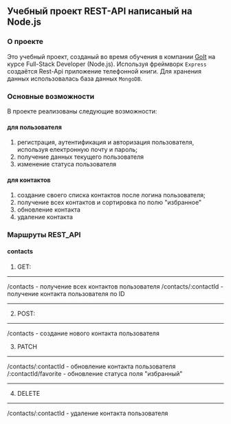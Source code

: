 ## Учебный проект REST-API написаный на Node.js

### О проекте

Это учебный проект, созданый во время обучения в компании
[GoIt](https://goit.ua/) на курсе Full-Stack Developer (Node.js). Используя
фреймворк `Express` создаётся Rest-Api приложение телефонной книги. Для хранения
данных использовалась база данных `MongoDB`.

### Основные возможности

В проекте реализованы следующие возможности:

#### для пользователя

1. регистрация, аутентификация и авторизация пользователя, используя електронную
   почту и пароль;
2. получение данных текущего пользователя
3. изменение статуса пользователя

#### для контактов

1. создание своего списка контактов после логина пользователя;
2. получение всех контактов и сортировка по полю "избранное"
3. обновление контакта
4. удаление контакта

### Маршруты REST_API

#### contacts

1. GET:

---

/contacts - получение всех контактов пользователя 
/contacts/:contactId - получение контакта пользователя по ID

---

2. POST:

---

/contacts - создание нового контакта пользователя

3. PATCH

---

/contacts/:contactId - обновление контакта пользователя 
/:contactId/favorite - обновление статуса поля "избранный"

---

4. DELETE

---

/contacts/:contactId - удаление контакта пользователя
